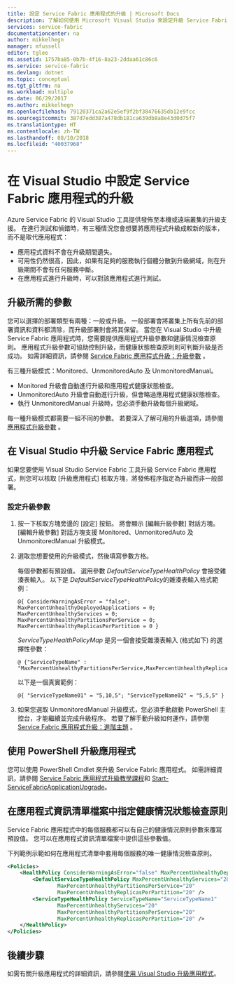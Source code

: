 ```yaml
---
title: 設定 Service Fabric 應用程式的升級 | Microsoft Docs
description: 了解如何使用 Microsoft Visual Studio 來設定升級 Service Fabric 應用程式的設定。
services: service-fabric
documentationcenter: na
author: mikkelhegn
manager: mfussell
editor: tglee
ms.assetid: 1757ba85-0b7b-4f16-8a23-2ddaa61c86c6
ms.service: service-fabric
ms.devlang: dotnet
ms.topic: conceptual
ms.tgt_pltfrm: na
ms.workload: multiple
ms.date: 06/29/2017
ms.author: mikkelhegn
ms.openlocfilehash: 79120371ca2a62e5ef9f2bf38476635db12e9fcc
ms.sourcegitcommit: 387d7edd387a478db181ca639db8a8e43d0d75f7
ms.translationtype: HT
ms.contentlocale: zh-TW
ms.lasthandoff: 08/10/2018
ms.locfileid: "40037968"
---
```

# <a name="configure-the-upgrade-of-a-service-fabric-application-in-visual-studio"></a>在 Visual Studio 中設定 Service Fabric 應用程式的升級
Azure Service Fabric 的 Visual Studio 工具提供發佈至本機或遠端叢集的升級支援。 在進行測試和偵錯時，有三種情況您會想要將應用程式升級成較新的版本，而不是取代應用程式：

* 應用程式資料不會在升級期間遺失。
* 可用性仍然很高，因此，如果有足夠的服務執行個體分散到升級網域，則在升級期間不會有任何服務中斷。
* 在應用程式進行升級時，可以對該應用程式進行測試。

## <a name="parameters-needed-to-upgrade"></a>升級所需的參數
您可以選擇的部署類型有兩種：一般或升級。 一般部署會將叢集上所有先前的部署資訊和資料都清除，而升級部署則會將其保留。 當您在 Visual Studio 中升級 Service Fabric 應用程式時，您需要提供應用程式升級參數和健康情況檢查原則。 應用程式升級參數可協助控制升級，而健康狀態檢查原則則可判斷升級是否成功。 如需詳細資訊，請參閱 [Service Fabric 應用程式升級：升級參數](service-fabric-application-upgrade-parameters.md) 。

有三種升級模式：Monitored、UnmonitoredAuto 及 UnmonitoredManual。

* Monitored 升級會自動進行升級和應用程式健康狀態檢查。
* UnmonitoredAuto 升級會自動進行升級，但會略過應用程式健康狀態檢查。
* 執行 UnmonitoredManual 升級時，您必須手動升級每個升級網域。

每一種升級模式都需要一組不同的參數。 若要深入了解可用的升級選項，請參閱 [應用程式升級參數](service-fabric-application-upgrade-parameters.md) 。

## <a name="upgrade-a-service-fabric-application-in-visual-studio"></a>在 Visual Studio 中升級 Service Fabric 應用程式
如果您要使用 Visual Studio Service Fabric 工具升級 Service Fabric 應用程式，則您可以核取 [升級應用程式]  核取方塊，將發佈程序指定為升級而非一般部署。

### <a name="to-configure-the-upgrade-parameters"></a>設定升級參數
1. 按一下核取方塊旁邊的 [設定]  按鈕。 將會顯示 [編輯升級參數]  對話方塊。 [編輯升級參數]  對話方塊支援 Monitored、UnmonitoredAuto 及 UnmonitoredManual 升級模式。
2. 選取您想要使用的升級模式，然後填寫參數方格。

    每個參數都有預設值。 選用參數 *DefaultServiceTypeHealthPolicy* 會接受雜湊表輸入。 以下是 *DefaultServiceTypeHealthPolicy*的雜湊表輸入格式範例：

    ```
    @{ ConsiderWarningAsError = "false"; MaxPercentUnhealthyDeployedApplications = 0; MaxPercentUnhealthyServices = 0; MaxPercentUnhealthyPartitionsPerService = 0; MaxPercentUnhealthyReplicasPerPartition = 0 }
    ```

    *ServiceTypeHealthPolicyMap* 是另一個會接受雜湊表輸入 (格式如下) 的選擇性參數：

    ```    
    @ {"ServiceTypeName" : "MaxPercentUnhealthyPartitionsPerService,MaxPercentUnhealthyReplicasPerPartition,MaxPercentUnhealthyServices"}
    ```

    以下是一個真實範例：

    ```
    @{ "ServiceTypeName01" = "5,10,5"; "ServiceTypeName02" = "5,5,5" }
    ```
3. 如果您選取 UnmonitoredManual 升級模式，您必須手動啟動 PowerShell 主控台，才能繼續並完成升級程序。 若要了解手動升級如何運作，請參閱 [Service Fabric 應用程式升級：進階主題](service-fabric-application-upgrade-advanced.md) 。

## <a name="upgrade-an-application-by-using-powershell"></a>使用 PowerShell 升級應用程式
您可以使用 PowerShell Cmdlet 來升級 Service Fabric 應用程式。 如需詳細資訊，請參閱 [Service Fabric 應用程式升級教學課程](service-fabric-application-upgrade-tutorial.md)和 [Start-ServiceFabricApplicationUpgrade](https://docs.microsoft.com/powershell/module/servicefabric/start-servicefabricapplicationupgrade)。

## <a name="specify-a-health-check-policy-in-the-application-manifest-file"></a>在應用程式資訊清單檔案中指定健康情況狀態檢查原則
Service Fabric 應用程式中的每個服務都可以有自己的健康情況原則參數來覆寫預設值。 您可以在應用程式資訊清單檔案中提供這些參數值。

下列範例示範如何在應用程式清單中套用每個服務的唯一健康情況檢查原則。

```xml
<Policies>
    <HealthPolicy ConsiderWarningAsError="false" MaxPercentUnhealthyDeployedApplications="20">
        <DefaultServiceTypeHealthPolicy MaxPercentUnhealthyServices="20"               
                MaxPercentUnhealthyPartitionsPerService="20"
                MaxPercentUnhealthyReplicasPerPartition="20" />
        <ServiceTypeHealthPolicy ServiceTypeName="ServiceTypeName1"
                MaxPercentUnhealthyServices="20"
                MaxPercentUnhealthyPartitionsPerService="20"
                MaxPercentUnhealthyReplicasPerPartition="20" />      
    </HealthPolicy>
</Policies>
```
## <a name="next-steps"></a>後續步驟
如需有關升級應用程式的詳細資訊，請參閱[使用 Visual Studio 升級應用程式](service-fabric-application-upgrade-tutorial.md)。
